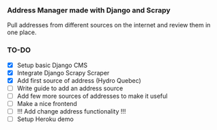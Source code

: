 ### Address Manager made with Django and Scrapy

Pull addresses from different sources on the internet and review them in one place.

### TO-DO

- [x] Setup basic Django CMS
- [x] Integrate Django Scrapy Scraper
- [x] Add first source of address (Hydro Quebec)
- [ ] Write guide to add an address source
- [ ] Add few more sources of addresses to make it useful
- [ ] Make a nice frontend
- [ ] !!! Add change address functionality !!!
- [ ] Setup Heroku demo

